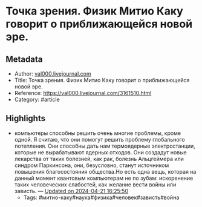 # Точка зрения. Физик Митио Каку говорит о приближающейся новой эре.

## Metadata
- Author: [val000.livejournal.com]()
- Title: Точка зрения. Физик Митио Каку говорит о приближающейся новой эре.
- Reference: https://val000.livejournal.com/3161510.html
- Category: #article

## Highlights
- компьютеры способны решить очень многие проблемы, кроме одной. Я считаю, что они помогут решить проблему глобального потепления. Они способны дать нам термоядерные электростанции, которые не вырабатывают ядерных отходов. Они создадут новые лекарства от таких болезней, как рак, болезнь Альцгеймера или синдром Паркинсона, они, безусловно, станут источником повышения благосостояния общества.Но есть одна вещь, которая на данный момент квантовым компьютерам не по зубам: искоренение таких человеческих слабостей, как желание вести войны или зависть. — [Updated on 2024-04-21 16:25:50](https://hyp.is/rCAlBP_iEe6XNGdJZJqqmQ/val000.livejournal.com/3161510.html)
   - Tags: #митио-каку#наука#физика#человек#зависть#война
